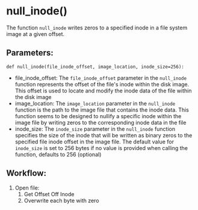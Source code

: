 # null_inode()
The function `null_inode` writes zeros to a specified inode in a file system image at a given
    offset.

## Parameters:
    def null_inode(file_inode_offset, image_location, inode_size=256):
-  file_inode_offset: The `file_inode_offset` parameter in the `null_inode` function represents
    the offset of the file's inode within the disk image. This offset is used to locate and modify the
    inode data of the file within the disk image
-  image_location: The `image_location` parameter in the `null_inode` function is the path to
    the image file that contains the inode data. This function seems to be designed to nullify a
    specific inode within the image file by writing zeros to the corresponding inode data in the file
-  inode_size: The `inode_size` parameter in the `null_inode` function specifies the size of the
    inode that will be written as binary zeros to the specified file inode offset in the image file. The
    default value for `inode_size` is set to 256 bytes if no value is provided when calling the
    function, defaults to 256 (optional)

## Workflow:
1. Open file:
   1. Get Offset Off Inode
   2. Overwrite each byte with zero